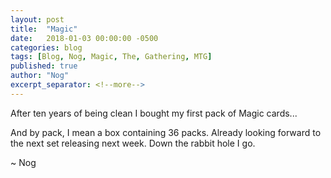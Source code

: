 ```yaml
---
layout: post
title:  "Magic"
date:   2018-01-03 00:00:00 -0500
categories: blog
tags: [Blog, Nog, Magic, The, Gathering, MTG]
published: true
author: "Nog"
excerpt_separator: <!--more-->
---
```

After ten years of being clean I bought my first pack of Magic cards...

<!--more-->

And by pack, I mean a box containing 36 packs. Already looking forward to the next set releasing next week. Down the rabbit hole I go.

~ Nog
